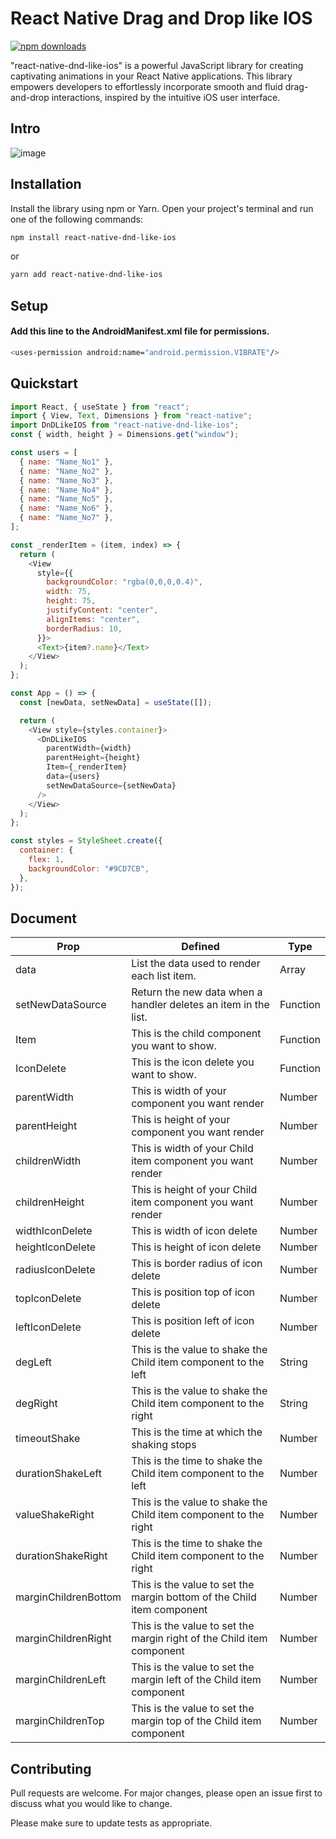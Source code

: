 # React Native Drag and Drop like IOS
[![npm downloads](https://img.shields.io/npm/dm/react-native-dnd-like-ios.svg)](https://www.npmjs.com/package/react-native-dnd-like-ios)

"react-native-dnd-like-ios" is a powerful JavaScript library for creating captivating animations in your React Native applications. This library empowers developers to effortlessly incorporate smooth and fluid drag-and-drop interactions, inspired by the intuitive iOS user interface.

## Intro

![image](https://github.com/HarryDoan/react-native-dnd-like-ios/assets/87471806/471e4857-a26c-4a5b-9550-ca2cb7d3cd6f)

## Installation

Install the library using npm or Yarn. Open your project's terminal and run one of the following commands:

```bash
npm install react-native-dnd-like-ios

```

or

```bash
yarn add react-native-dnd-like-ios

```

## Setup

#### Add this line to the AndroidManifest.xml file for permissions.

```bash
<uses-permission android:name="android.permission.VIBRATE"/>

```

## Quickstart

```javascript
import React, { useState } from "react";
import { View, Text, Dimensions } from "react-native";
import DnDLikeIOS from "react-native-dnd-like-ios";
const { width, height } = Dimensions.get("window");

const users = [
  { name: "Name_No1" },
  { name: "Name_No2" },
  { name: "Name_No3" },
  { name: "Name_No4" },
  { name: "Name_No5" },
  { name: "Name_No6" },
  { name: "Name_No7" },
];

const _renderItem = (item, index) => {
  return (
    <View
      style={{
        backgroundColor: "rgba(0,0,0,0.4)",
        width: 75,
        height: 75,
        justifyContent: "center",
        alignItems: "center",
        borderRadius: 10,
      }}>
      <Text>{item?.name}</Text>
    </View>
  );
};

const App = () => {
  const [newData, setNewData] = useState([]);

  return (
    <View style={styles.container}>
      <DnDLikeIOS
        parentWidth={width}
        parentHeight={height}
        Item={_renderItem}
        data={users}
        setNewDataSource={setNewData}
      />
    </View>
  );
};

const styles = StyleSheet.create({
  container: {
    flex: 1,
    backgroundColor: "#9CD7CB",
  },
});
```

## Document

| Prop             | Defined                                                                | Type     |
| -------------------- | ---------------------------------------------------------------------- | -------- |
| data                 | List the data used to render each list item.                           | Array    |
| setNewDataSource     | Return the new data when a handler deletes an item in the list.        | Function |
| Item                 | This is the child component you want to show.                          | Function |
| IconDelete           | This is the icon delete you want to show.                              | Function |
| parentWidth          | This is width of your component you want render                        | Number   |
| parentHeight         | This is height of your component you want render                       | Number   |
| childrenWidth        | This is width of your Child item component you want render             | Number   |
| childrenHeight       | This is height of your Child item component you want render            | Number   |
| widthIconDelete      | This is width of icon delete                                           | Number   |
| heightIconDelete     | This is height of icon delete                                          | Number   |
| radiusIconDelete     | This is border radius of icon delete                                   | Number   |
| topIconDelete        | This is position top of icon delete                                    | Number   |
| leftIconDelete       | This is position left of icon delete                                   | Number   |
| degLeft              | This is the value to shake the Child item component to the left        | String   |
| degRight             | This is the value to shake the Child item component to the right       | String   |
| timeoutShake         | This is the time at which the shaking stops                            | Number   |
| durationShakeLeft    | This is the time to shake the Child item component to the left         | Number   |
| valueShakeRight      | This is the value to shake the Child item component to the right       | Number   |
| durationShakeRight   | This is the time to shake the Child item component to the right        | Number   |
| marginChildrenBottom | This is the value to set the margin bottom of the Child item component | Number   |
| marginChildrenRight  | This is the value to set the margin right of the Child item component  | Number   |
| marginChildrenLeft   | This is the value to set the margin left of the Child item component   | Number   |
| marginChildrenTop    | This is the value to set the margin top of the Child item component    | Number   |

## Contributing

Pull requests are welcome. For major changes, please open an issue first
to discuss what you would like to change.

Please make sure to update tests as appropriate.
